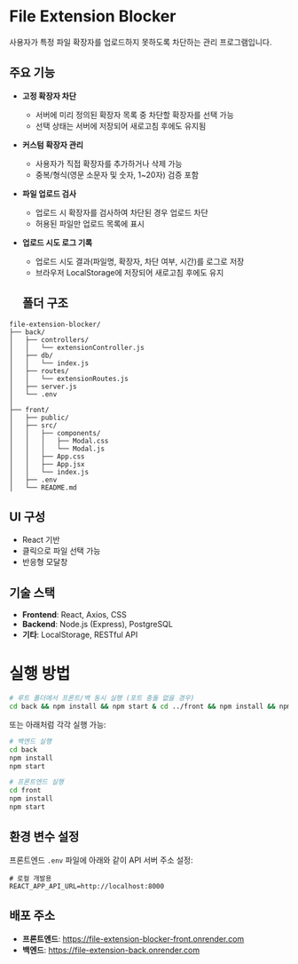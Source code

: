 # File Extension Blocker

사용자가 특정 파일 확장자를 업로드하지 못하도록 차단하는 관리 프로그램입니다.

## 주요 기능

- **고정 확장자 차단**
  - 서버에 미리 정의된 확장자 목록 중 차단할 확장자를 선택 가능
  - 선택 상태는 서버에 저장되어 새로고침 후에도 유지됨

- **커스텀 확장자 관리**
  - 사용자가 직접 확장자를 추가하거나 삭제 가능
  - 중복/형식(영문 소문자 및 숫자, 1~20자) 검증 포함

- **파일 업로드 검사**
  - 업로드 시 확장자를 검사하여 차단된 경우 업로드 차단
  - 허용된 파일만 업로드 목록에 표시

- **업로드 시도 로그 기록**
  - 업로드 시도 결과(파일명, 확장자, 차단 여부, 시간)를 로그로 저장
  - 브라우저 LocalStorage에 저장되어 새로고침 후에도 유지
  
  ## 폴더 구조

```
file-extension-blocker/
├── back/
│   ├── controllers/
│   │   └── extensionController.js
│   ├── db/
│   │   └── index.js
│   ├── routes/
│   │   └── extensionRoutes.js
│   ├── server.js
│   └── .env
│
├── front/
│   ├── public/
│   ├── src/
│   │   ├── components/
│   │   │   ├── Modal.css
│   │   │   └── Modal.js
│   │   ├── App.css
│   │   ├── App.jsx
│   │   └── index.js
│   ├── .env
│   └── README.md
```

## UI 구성

- React 기반
- 클릭으로 파일 선택 가능
- 반응형 모달창

## 기술 스택

- **Frontend**: React, Axios, CSS
- **Backend**: Node.js (Express), PostgreSQL
- **기타**: LocalStorage, RESTful API

# 실행 방법

```bash
# 루트 폴더에서 프론트/백 동시 실행 (포트 충돌 없을 경우)
cd back && npm install && npm start & cd ../front && npm install && npm start
```

또는 아래처럼 각각 실행 가능:

```bash
# 백엔드 실행
cd back
npm install
npm start

# 프론트엔드 실행
cd front
npm install
npm start
```

## 환경 변수 설정

프론트엔드 `.env` 파일에 아래와 같이 API 서버 주소 설정:

```
# 로컬 개발용
REACT_APP_API_URL=http://localhost:8000

```

## 배포 주소

- **프론트엔드**: https://file-extension-blocker-front.onrender.com  
- **백엔드**: https://file-extension-back.onrender.com

